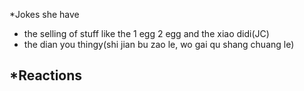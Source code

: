 *Jokes she have
- the selling of stuff like the 1 egg 2 egg and the xiao didi(JC)
- the dian you thingy(shi jian bu zao le, wo gai qu shang chuang le)

*Reactions
- 
